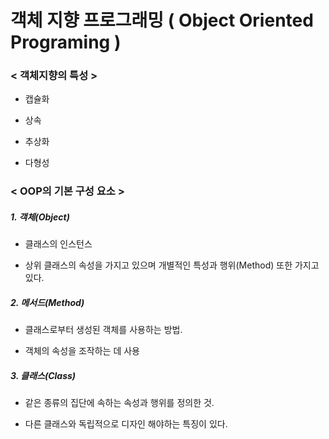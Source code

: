 # 객체 지향 프로그래밍 ( Object Oriented Programing )

### < 객체지향의 특성 >

- 캡슐화

- 상속

- 추상화

- 다형성

### < OOP의 기본 구성 요소 >

##### 1. 객체(Object)

- 클래스의 인스턴스

- 상위 클래스의 속성을 가지고 있으며 개별적인 특성과 행위(Method) 또한 가지고 있다.

##### 2. 메서드(Method)

- 클래스로부터 생성된 객체를 사용하는 방법.

- 객체의 속성을 조작하는 데 사용

##### 3. 클래스(Class)

- 같은 종류의 집단에 속하는 속성과 행위를 정의한 것.

- 다른 클래스와 독립적으로 디자인 해야하는 특징이 있다.